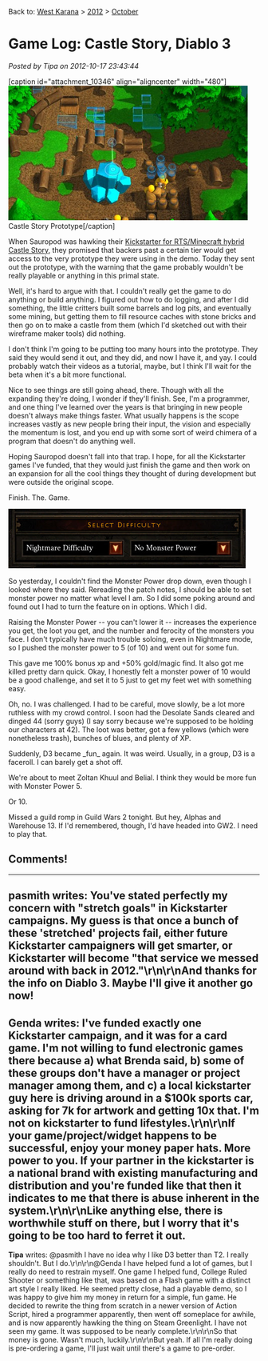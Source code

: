Back to: [West Karana](/posts/westkarana.md) > [2012](/posts/2012/westkarana.md) > [October](./westkarana.md)
# Game Log: Castle Story, Diablo 3

*Posted by Tipa on 2012-10-17 23:43:44*

[caption id="attachment\_10346" align="aligncenter" width="480"][![](../../../uploads/2012/10/Castle-Story-Prototype-2012-10-17-23-46-33-27-480x269.jpg "Castle Story Prototype")](../../../uploads/2012/10/Castle-Story-Prototype-2012-10-17-23-46-33-27.jpg) Castle Story Prototype[/caption]

When Sauropod was hawking their [Kickstarter for RTS/Minecraft hybrid Castle Story](http://www.kickstarter.com/projects/902505202/castle-story), they promised that backers past a certain tier would get access to the very prototype they were using in the demo. Today they sent out the prototype, with the warning that the game probably wouldn't be really playable or anything in this primal state.

Well, it's hard to argue with that. I couldn't really get the game to do anything or build anything. I figured out how to do logging, and after I did something, the little critters built some barrels and log pits, and eventually some mining, but getting them to fill resource caches with stone bricks and then go on to make a castle from them (which I'd sketched out with their wireframe maker tools) did nothing.

I don't think I'm going to be putting too many hours into the prototype. They said they would send it out, and they did, and now I have it, and yay. I could probably watch their videos as a tutorial, maybe, but I think I'll wait for the beta when it's a bit more functional.

Nice to see things are still going ahead, there. Though with all the expanding they're doing, I wonder if they'll finish. See, I'm a programmer, and one thing I've learned over the years is that bringing in new people doesn't always make things faster. What usually happens is the scope increases vastly as new people bring their input, the vision and especially the momentum is lost, and you end up with some sort of weird chimera of a program that doesn't do anything well.

Hoping Sauropod doesn't fall into that trap. I hope, for all the Kickstarter games I've funded, that they would just finish the game and then work on an expansion for all the cool things they thought of during development but were outside the original scope.

Finish. The. Game.

[![](../../../uploads/2012/10/Diablo-III-2012-10-17-22-17-32-35.jpg "Diablo III")](../../../uploads/2012/10/Diablo-III-2012-10-17-22-17-32-35.jpg)

So yesterday, I couldn't find the Monster Power drop down, even though I looked where they said. Rereading the patch notes, I should be able to set monster power no matter what level I am. So I did some poking around and found out I had to turn the feature on in options. Which I did. 

Raising the Monster Power -- you can't lower it -- increases the experience you get, the loot you get, and the number and ferocity of the monsters you face. I don't typically have much trouble soloing, even in Nightmare mode, so I pushed the monster power to 5 (of 10) and went out for some fun.

This gave me 100% bonus xp and +50% gold/magic find. It also got me killed pretty darn quick. Okay, I honestly felt a monster power of 10 would be a good challenge, and set it to 5 just to get my feet wet with something easy.

Oh, no. I was challenged. I had to be careful, move slowly, be a lot more ruthless with my crowd control. I soon had the Desolate Sands cleared and dinged 44 (sorry guys) (I say sorry because we're supposed to be holding our characters at 42). The loot was better, got a few yellows (which were nonetheless trash), bunches of blues, and plenty of XP.

Suddenly, D3 became \_fun\_ again. It was weird. Usually, in a group, D3 is a faceroll. I can barely get a shot off.

We're about to meet Zoltan Khuul and Belial. I think they would be more fun with Monster Power 5.

Or 10.

Missed a guild romp in Guild Wars 2 tonight. But hey, Alphas and Warehouse 13. If I'd remembered, though, I'd have headed into GW2. I need to play that.

## Comments!
---
**pasmith** writes: You've stated perfectly my concern with "stretch goals" in Kickstarter campaigns. My guess is that once a bunch of these 'stretched' projects fail, either future Kickstarter campaigners will get smarter, or Kickstarter will become "that service we messed around with back in 2012."\r\n\r\nAnd thanks for the info on Diablo 3. Maybe I'll give it another go now!
---
**Genda** writes: I've funded exactly one Kickstarter campaign, and it was for a card game.  I'm not willing to fund electronic games there because a) what Brenda said, b) some of these groups don't have a manager or project manager among them, and c) a local kickstarter guy here is driving around in a $100k sports car, asking for 7k for artwork and getting 10x that.  I'm not on kickstarter to fund lifestyles.\r\n\r\nIf your game/project/widget happens to be successful, enjoy your money paper hats.  More power to you.  If your partner in the kickstarter is a national brand with existing manufacturing and distribution and you're funded like that then it indicates to me that there is abuse inherent in the system.\r\n\r\nLike anything else, there is worthwhile stuff on there, but I worry that it's going to be too hard to ferret it out.
---
**Tipa** writes: @pasmith I have no idea why I like D3 better than T2. I really shouldn't. But I do.\r\n\r\n@Genda I have helped fund a lot of games, but I really do need to restrain myself. One game I helped fund, College Ruled Shooter or something like that, was based on a Flash game with a distinct art style I really liked. He seemed pretty close, had a playable demo, so I was happy to give him my money in return for a simple, fun game. He decided to rewrite the thing from scratch in a newer version of Action Script, hired a programmer apparently, then went off someplace for awhile, and is now apparently hawking the thing on Steam Greenlight. I have not seen my game. It was supposed to be nearly complete.\r\n\r\nSo that money is gone. Wasn't much, luckily.\r\n\r\nBut yeah. If all I'm really doing is pre-ordering a game, I'll just wait until there's a game to pre-order.
